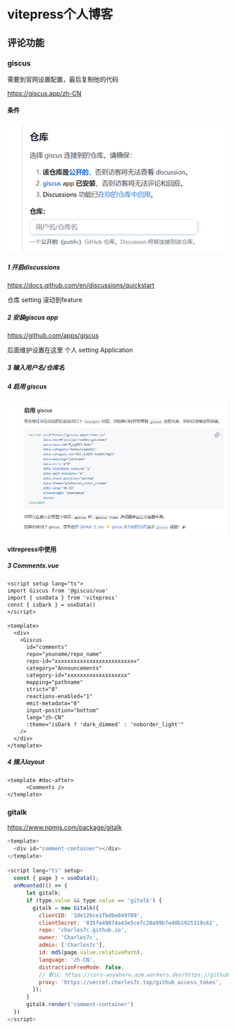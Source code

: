 # vitepress个人博客



## 评论功能

### giscus

需要到官网设置配置，最后复制他的代码

https://giscus.app/zh-CN

#### 条件

![image-20230813154604534](https://raw.githubusercontent.com/xxxsjan/pic-bed/main/202308131546982.png)



##### 1 开启discussions

https://docs.github.com/en/discussions/quickstart

仓库 setting 滚动到feature 

##### 2 安装giscus app

https://github.com/apps/giscus

后面维护设置在这里 个人 setting Application

##### 3 输入用户名/仓库名

##### 4 启用 giscus

![image-20230813155344040](https://raw.githubusercontent.com/xxxsjan/pic-bed/main/202308131553343.png)

#### vitrepress中使用

##### 3 Comments.vue

```
<script setup lang="ts">
import Giscus from '@giscus/vue'
import { useData } from 'vitepress'
const { isDark } = useData()
</script>

<template>
  <div>
    <Giscus
      id="comments"
      repo="youname/repo_name"
      repo-id="xxxxxxxxxxxxxxxxxxxxxxxxx="
      category="Announcements"
      category-id="xxxxxxxxxxxxxxxxxxx"
      mapping="pathname"
      strict="0"
      reactions-enabled="1"
      emit-metadata="0"
      input-position="bottom"
      lang="zh-CN"
      :theme="isDark ? 'dark_dimmed' : 'noborder_light'"
    />
  </div>
</template>

```

##### 4 插入layout

```
<template #doc-after>
      <Comments />
</template>
```

### gitalk

https://www.npmjs.com/package/gitalk

```javascript
<template>
  <div id="comment-container"></div>
</template>

<script lang="ts" setup>
  const { page } = useData();
  onMounted(() => {
      let gitalk;
      if (type.value && type.value == 'gitalk') {
        gitalk = new Gitalk({
          clientID: '1de126ce1fbdbe049709',
          clientSecret: '035fe49874a43e5cefc28a99b7e40b1925319c62',
          repo: 'charles7c.github.io',
          owner: 'Charles7c',
          admin: ['Charles7c'],
          id: md5(page.value.relativePath),
          language: 'zh-CN',
          distractionFreeMode: false,
          // 默认: https://cors-anywhere.azm.workers.dev/https://github.com/login/oauth/access_token
          proxy: 'https://vercel.charles7c.top/github_access_token',
        });
      }
      gitalk.render('comment-container')
  })
</script>
```







##  




